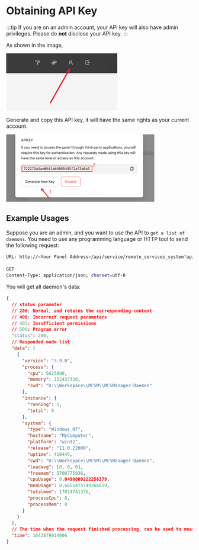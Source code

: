 # Obtaining API Key

:::tip
If you are on an admin account, your API key will also have admin privileges. Please do <b>not</b> disclose your API key.
:::

As shown in the image,

<img src="../images/zh_cn/to_user_info.png" style="width:300px" />

Generate and copy this API key, it will have the same rights as your current account.

<img src="../images/zh_cn/getkey.png" style="width:400px" />

## Example Usages

Suppose you are an admin, and you want to use the API to `get a list of daemons`. You need to use any programming language or HTTP tool to send the following request:

```bash
URL: http://<Your Panel Address>/api/service/remote_services_system?apikey=<APIKEY>

GET
Content-Type: application/json; charset=utf-8
```

You will get all daemon's data:

```json
{
  // status parameter
  // 200: Normal, and returns the corresponding content
  // 400: Incorrect request parameters
  // 403: Insufficient permissions
  // 500: Program error
  "status": 200,
  // Responded node list
  "data": [
    {
      "version": "3.9.0",
      "process": {
        "cpu": 5625000,
        "memory": 132437320,
        "cwd": "D:\\Workspace\\MCSM\\MCSManager-Daemon"
      },
      "instance": {
        "running": 1,
        "total": 6
      },
      "system": {
        "type": "Windows_NT",
        "hostname": "MyComputer",
        "platform": "win32",
        "release": "11.0.22000",
        "uptime": 410445,
        "cwd": "D:\\Workspace\\MCSM\\MCSManager-Daemon",
        "loadavg": [0, 0, 0],
        "freemem": 5700775936,
        "cpuUsage": 0.0490009222256379,
        "memUsage": 0.6651475749266619,
        "totalmem": 17024741376,
        "processCpu": 0,
        "processMem": 0
      }
    }
  ],
  // The time when the request finished processing, can be used to measure latency.
  "time": 1643879914006
}
```
